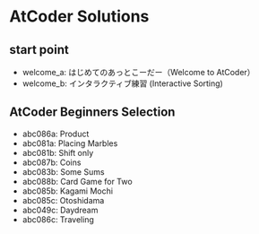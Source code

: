 # AtCoder Solutions
## start point
* welcome_a: はじめてのあっとこーだー（Welcome to AtCoder）
* welcome_b: インタラクティブ練習 (Interactive Sorting)

## AtCoder Beginners Selection
* abc086a: Product
* abc081a: Placing Marbles
* abc081b: Shift only
* abc087b: Coins
* abc083b: Some Sums
* abc088b: Card Game for Two
* abc085b: Kagami Mochi
* abc085c: Otoshidama
* abc049c: Daydream
* abc086c: Traveling
